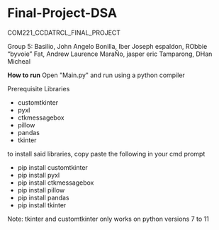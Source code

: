 # Final-Project-DSA

COM221_CCDATRCL_FINAL_PROJECT

Group 5:
Basilio, John Angelo 
Bonilla, Iber Joseph 
espaldon, RObbie “byvoie” 
Fat, Andrew Laurence
MaraÑo, jasper eric 
Tamparong, DHan Micheal 

**How to run**
Open "Main.py" and run using a python compiler

Prerequisite Libraries
- customtkinter
- pyxl
- ctkmessagebox
- pillow
- pandas
- tkinter

to install said libraries, copy paste the following in your cmd prompt

- pip install customtkinter
- pip install pyxl
- pip install ctkmessagebox
- pip install pillow
- pip install pandas
- pip install tkinter

Note:
tkinter and customtkinter only works on python versions 7 to 11
